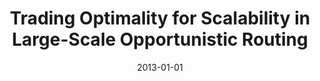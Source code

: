 ---
title: "Trading Optimality for Scalability in Large-Scale Opportunistic Routing"
collection: publications
permalink: /publication/2013-01-01-Trading-Optimality-for-Scalability-in-Large-Scale-Opportunistic-Routing
date: 2013-01-01
venue: 'IEEE Trans. Veh. Technol.'
paperurl: 'https://doi.org/10.1109/TVT.2012.2237045'
citation: ' Yanhua Li,  David Mohaisen,  Zhi{-}Li Zhang, &quot;Trading Optimality for Scalability in Large-Scale Opportunistic Routing.&quot; IEEE Trans. Veh. Technol., 2013.'
---
